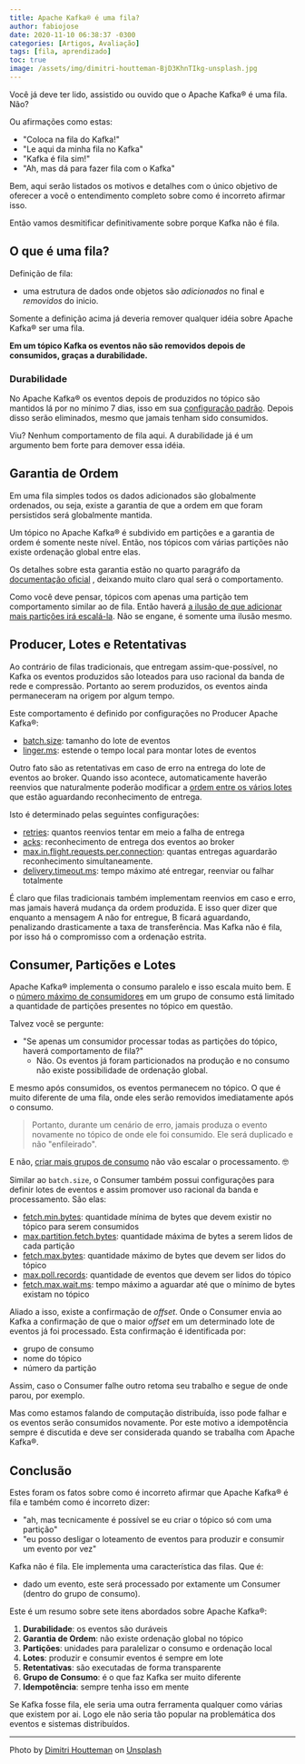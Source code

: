 ```yaml
---
title: Apache Kafka® é uma fila?
author: fabiojose
date: 2020-11-10 06:38:37 -0300
categories: [Artigos, Avaliação]
tags: [fila, aprendizado]
toc: true
image: /assets/img/dimitri-houtteman-BjD3KhnTIkg-unsplash.jpg
---
```


Você já deve ter lido, assistido ou ouvido que o Apache Kafka® é uma fila. Não?

Ou afirmações como estas:

- "Coloca na fila do Kafka!"
- "Le aqui da minha fila no Kafka"
- "Kafka é fila sim!"
- "Ah, mas dá para fazer fila com o Kafka"

Bem, aqui serão listados os motivos e detalhes com o único
objetivo de oferecer a você o entendimento completo sobre como é incorreto
afirmar isso.

Então vamos desmitificar definitivamente sobre porque Kafka não é fila.

## O que é uma fila?

Definição de fila:

- uma estrutura de dados onde objetos são _adicionados_ no final e
_removidos_ do inicio.

Somente a definição acima já deveria remover qualquer idéia sobre
Apache Kafka® ser uma fila.

__Em um tópico Kafka os eventos não são removidos depois de consumidos,
graças a durabilidade.__

### Durabilidade

No Apache Kafka® os eventos depois de produzidos no tópico são mantidos lá por
no mínimo 7 dias, isso em sua
[configuração padrão](https://kafka.apache.org/documentation/#retention.ms).
Depois disso serão eliminados, mesmo que jamais tenham sido consumidos.

Viu? Nenhum comportamento de fila aqui. A durabilidade já é um argumento bem
forte para demover essa idéia.

## Garantia de Ordem

Em uma fila simples todos os dados adicionados são globalmente ordenados,
ou seja, existe a garantia de que a ordem em que foram persistidos será
globalmente mantida.

Um tópico no Apache Kafka® é subdivido em partições e a garantia de ordem é
somente neste nível. Então, nos tópicos com várias partições não existe ordenação
global entre elas.

Os detalhes sobre esta garantia estão no quarto paragráfo da 
[documentação oficial](https://kafka.apache.org/documentation/#intro_concepts_and_terms)
, deixando muito claro qual será o comportamento.

Como você deve pensar, tópicos com apenas uma partição tem comportamento similar
ao de fila. Então haverá [a ilusão de que adicionar mais partições irá escalá-la](https://blog.kafkabr.com/posts/erros-comuns-iniciantes/#criar-o-primeiro-t%C3%B3pico-com-apenas-uma-parti%C3%A7%C3%A3o).
Não se engane, é somente uma ilusão mesmo.

## Producer, Lotes e Retentativas

Ao contrário de filas tradicionais, que entregam assim-que-possível,
no Kafka os eventos produzidos são loteados para uso
racional da banda de rede e compressão. Portanto ao serem produzidos, os 
eventos ainda permaneceram na origem por algum tempo.

Este comportamento é definido por configurações no Producer Apache Kafka®:

- [batch.size](https://kafka.apache.org/documentation/#batch.size): tamanho do
lote de eventos
- [linger.ms](https://kafka.apache.org/documentation/#linger.ms): estende
o tempo local para montar lotes de eventos

Outro fato são as retentativas em caso de erro na entrega do lote de eventos
ao broker. Quando isso acontece, automaticamente
haverão reenvios que naturalmente poderão modificar a [ordem entre os vários
lotes](https://blog.kafkabr.com/posts/garantia-de-ordem/) que estão aguardando
reconhecimento de entrega.

Isto é determinado pelas seguintes configurações:

- [retries](https://kafka.apache.org/documentation/#linger.ms): quantos
reenvios tentar em meio a falha de entrega
- [acks](https://kafka.apache.org/documentation/#acks): reconhecimento de
entrega dos eventos ao broker
- [max.in.flight.requests.per.connection](https://kafka.apache.org/documentation/#max.in.flight.requests.per.connection):
quantas entregas aguardarão reconhecimento simultaneamente.
- [delivery.timeout.ms](https://kafka.apache.org/documentation/#delivery.timeout.ms):
tempo máximo até entregar, reenviar ou falhar totalmente

É claro que filas tradicionais também implementam reenvios em caso e erro,
mas jamais haverá mudança da ordem produzida. E isso quer dizer que enquanto
a mensagem A não for entregue, B ficará aguardando, penalizando
drasticamente a taxa de transferência. Mas Kafka não é fila, por isso há
o compromisso com a ordenação estrita.

## Consumer, Partições e Lotes

Apache Kafka® implementa o consumo paralelo e isso escala muito bem. E o [número
máximo de consumidores](https://blog.kafkabr.com/posts/erros-comuns-iniciantes/#ignorar-a-rela%C3%A7%C3%A3o-entre-grupo-de-consumo-e-parti%C3%A7%C3%B5es) em um grupo de consumo está limitado a quantidade
de partições presentes no tópico em questão.

Talvez você se pergunte:

- "Se apenas um consumidor processar todas as partições do tópico, haverá 
comportamento de fila?"
  - Não. Os eventos já foram particionados na produção e no consumo não existe
  possibilidade de ordenação global.

E mesmo após consumidos, os eventos permanecem no tópico. O que é muito
diferente de uma fila, onde eles serão removidos imediatamente após o consumo. 

> Portanto, durante um cenário de erro, jamais produza o evento novamente no
tópico de onde ele foi consumido. Ele será duplicado e não "enfileirado".

E não, [criar mais grupos de consumo](https://blog.kafkabr.com/posts/erros-comuns-iniciantes/#ignorar-a-rela%C3%A7%C3%A3o-entre-grupo-de-consumo-e-parti%C3%A7%C3%B5es)
não vão escalar o processamento. 🤓

Similar ao `batch.size`, o Consumer também possui configurações para definir
lotes de eventos e assim promover uso racional da banda e processamento.
São elas:

- [fetch.min.bytes](https://kafka.apache.org/documentation/#fetch.min.bytes):
quantidade mínima de bytes que devem existir no tópico para serem consumidos
- [max.partition.fetch.bytes](https://kafka.apache.org/documentation/#max.partition.fetch.bytes):
quantidade máxima de bytes a serem lidos de cada partição
- [fetch.max.bytes](https://kafka.apache.org/documentation/#fetch.max.bytes):
quantidade máximo de bytes que devem ser lidos do tópico
- [max.poll.records](https://kafka.apache.org/documentation/#max.poll.records):
quantidade de eventos que devem ser lidos do tópico
- [fetch.max.wait.ms](https://kafka.apache.org/documentation/#fetch.max.wait.ms):
tempo máximo a aguardar até que o mínimo de bytes existam no tópico

Aliado a isso, existe a confirmação de _offset_. Onde o Consumer envia ao 
Kafka a confirmação de que o maior _offset_ em um determinado lote de eventos
já foi processado. Esta confirmação é identificada por:

- grupo de consumo
- nome do tópico
- número da partição

Assim, caso o Consumer falhe outro retoma seu trabalho e segue de onde parou,
por exemplo.

Mas como estamos falando de computação distribuída, isso pode falhar e os
eventos serão consumidos novamente. Por este motivo a idempotência sempre
é discutida e deve ser considerada quando se trabalha com Apache Kafka®.

## Conclusão

Estes foram os fatos sobre como é incorreto afirmar que Apache Kafka® é fila e 
também como é incorreto dizer: 

- "ah, mas tecnicamente é possível se eu criar o tópico só com uma partição"
- "eu posso desligar o loteamento de eventos para produzir e consumir um evento por vez"

Kafka não é fila. Ele implementa uma característica das filas. Que é:

- dado um evento, este será processado por extamente um Consumer
(dentro do grupo de consumo).

Este é um resumo sobre sete itens abordados sobre Apache Kafka®:

1. __Durabilidade__: os eventos são duráveis
2. __Garantia de Ordem__: não existe ordenação global no tópico
3. __Partições__: unidades para paralelizar o consumo e ordenação local
4. __Lotes__: produzir e consumir eventos é sempre em lote
5. __Retentativas__: são executadas de forma transparente
6. __Grupo de Consumo__: é o que faz Kafka ser muito diferente
7. __Idempotência__: sempre tenha isso em mente

Se Kafka fosse fila, ele seria uma outra ferramenta qualquer como várias
que existem por ai. Logo ele não seria tão popular na problemática dos eventos e 
sistemas distribuídos.

---

<span>Photo by <a href="https://unsplash.com/@dimhou?utm_source=unsplash&amp;utm_medium=referral&amp;utm_content=creditCopyText">Dimitri Houtteman</a> on <a href="https://unsplash.com/s/photos/not?utm_source=unsplash&amp;utm_medium=referral&amp;utm_content=creditCopyText">Unsplash</a></span>